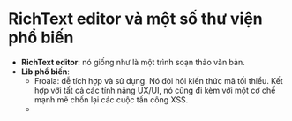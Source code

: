 # RichText editor và một số thư viện phổ biến
- **RichText editor**: nó giống như là một trình soạn thảo văn bản.
- **Lib phổ biến**:
  * Froala: dễ tích hợp và sử dụng. Nó đòi hỏi kiến thức mã tối thiểu. Kết hợp với tất cả các tính năng UX/UI, nó cũng đi kèm với một cơ chế mạnh mẽ chốn lại các cuộc tấn công XSS.
  * 


